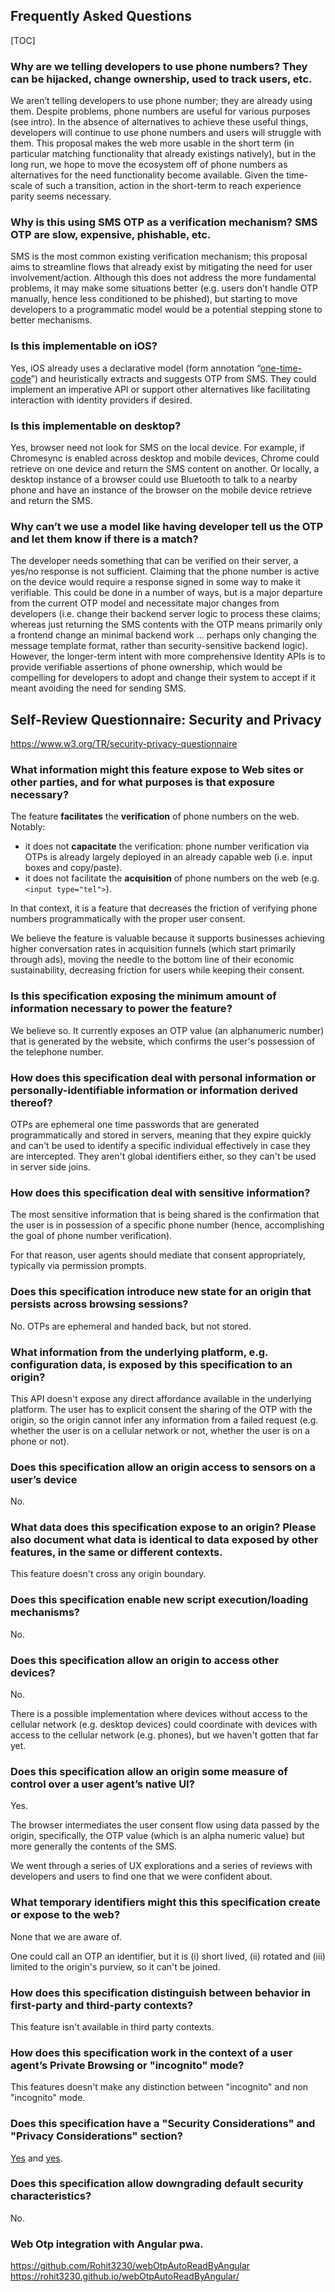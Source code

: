 
## Frequently Asked Questions

[TOC]

### Why are we telling developers to use phone numbers? They can be hijacked, change ownership, used to track users, etc.

We aren’t telling developers to use phone number; they are already using them. Despite problems, phone numbers are useful for various purposes (see intro). In the absence of alternatives to achieve these useful things, developers will continue to use phone numbers and users will struggle with them. This proposal makes the web more usable in the short term (in particular matching functionality that already existings natively), but in the long run, we hope to move the ecosystem off of phone numbers as alternatives for the need functionality become available. Given the time-scale of such a transition, action in the short-term to reach experience parity seems necessary.

### Why is this using SMS OTP as a verification mechanism? SMS OTP are slow, expensive, phishable, etc.

SMS is the most common existing verification mechanism; this proposal aims to streamline flows that already exist by mitigating the need for user involvement/action. Although this does not address the more fundamental problems, it may make some situations better (e.g. users don’t handle OTP manually, hence less conditioned to be phished), but starting to move developers to a programmatic model would be a potential stepping stone to better mechanisms.

### Is this implementable on iOS?

Yes, iOS already uses a declarative model (form annotation “[one-time-code](https://developer.apple.com/documentation/security/password_autofill/enabling_password_autofill_on_an_html_input_element)”) and heuristically extracts and suggests OTP from SMS. They could implement an imperative API or support other alternatives like facilitating interaction with identity providers if desired.

### Is this implementable on desktop?

Yes, browser need not look for SMS on the local device. For example, if Chromesync is enabled across desktop and mobile devices, Chrome could retrieve on one device and return the SMS content on another. Or locally, a desktop instance of a browser could use Bluetooth to talk to a nearby phone and have an instance of the browser on the mobile device retrieve and return the SMS.

### Why can’t we use a model like having developer tell us the OTP and let them know if there is a match?

The developer needs something that can be verified on their server, a yes/no response is not sufficient. Claiming that the phone number is active on the device would require a response signed in some way to make it verifiable. This could be done in a number of ways, but is a major departure from the current OTP model and necessitate major changes from developers (i.e. change their backend server logic to process these claims; whereas just returning the SMS contents with the OTP means primarily only a frontend change an minimal backend work ... perhaps only changing the message template format, rather than security-sensitive backend logic). However, the longer-term intent with more comprehensive Identity APIs is to provide verifiable assertions of phone ownership, which would be compelling for developers to adopt and change their system to accept if it meant avoiding the need for sending SMS.

## Self-Review Questionnaire: Security and Privacy

https://www.w3.org/TR/security-privacy-questionnaire

### What information might this feature expose to Web sites or other parties, and for what purposes is that exposure necessary?

The feature **facilitates** the **verification** of phone numbers on the web.  Notably:

* it does not **capacitate** the verification: phone number verification via OTPs is already largely deployed in an already capable web (i.e. input boxes and copy/paste).
* it does not facilitate the **acquisition** of phone numbers on the web (e.g. `<input type="tel">`).

In that context, it is a feature that decreases the friction of verifying phone numbers programmatically with the proper user consent.

We believe the feature is valuable because it supports businesses achieving higher conversation rates in acquisition funnels (which start primarily through ads), moving the needle to the bottom line of their economic sustainability, decreasing friction for users while keeping their consent.

### Is this specification exposing the minimum amount of information necessary to power the feature?

We believe so. It currently exposes an OTP value (an alphanumeric number) that is generated by the website, which confirms the user's possession of the telephone number.

### How does this specification deal with personal information or personally-identifiable information or information derived thereof?

OTPs are ephemeral one time passwords that are generated programmatically and stored in servers, meaning that they expire quickly and can't be used to identify a specific individual effectively in case they are intercepted. They aren't global identifiers either, so they can't be used in server side joins.

### How does this specification deal with sensitive information?

The most sensitive information that is being shared is the confirmation that the user is in possession of a specific phone number (hence, accomplishing the goal of phone number verification).

For that reason, user agents should mediate that consent appropriately, typically via permission prompts.

### Does this specification introduce new state for an origin that persists across browsing sessions?

No. OTPs are ephemeral and handed back, but not stored.

### What information from the underlying platform, e.g. configuration data, is exposed by this specification to an origin?

This API doesn't expose any direct affordance available in the underlying platform. The user has to explicit consent the sharing of the OTP with the origin, so the origin cannot infer any information from a failed request (e.g. whether the user is on a cellular network or not, whether the user is on a phone or not).

### Does this specification allow an origin access to sensors on a user’s device

No.

### What data does this specification expose to an origin? Please also document what data is identical to data exposed by other features, in the same or different contexts.

This feature doesn't cross any origin boundary.

### Does this specification enable new script execution/loading mechanisms?

No.

### Does this specification allow an origin to access other devices?

No.

There is a possible implementation where devices without access to the cellular network (e.g. desktop devices) could coordinate with devices with access to the cellular network (e.g. phones), but we haven't gotten that far yet.

### Does this specification allow an origin some measure of control over a user agent’s native UI?

Yes. 

The browser intermediates the user consent flow using data passed by the origin, specifically, the OTP value (which is an alpha numeric value) but more generally the contents of the SMS.

We went through a series of UX explorations and a series of reviews with developers and users to find one that we were confident about. 

### What temporary identifiers might this this specification create or expose to the web?

None that we are aware of.

One could call an OTP an identifier, but it is (i) short lived, (ii) rotated and (iii) limited to the origin's purview, so it can't be joined.

### How does this specification distinguish between behavior in first-party and third-party contexts?

This feature isn't available in third party contexts.

### How does this specification work in the context of a user agent’s Private Browsing or "incognito" mode?

This features doesn't make any distinction between "incognito" and non "incognito" mode.

### Does this specification have a "Security Considerations" and "Privacy Considerations" section?

[Yes]([https://wicg.github.io/WebOTP/#security](https://wicg.github.io/WebOTP/#security)) and [yes]([https://wicg.github.io/WebOTP/#privacy](https://wicg.github.io/WebOTP/#privacy)).

### Does this specification allow downgrading default security characteristics?

No.


### Web Otp integration with Angular pwa.
https://github.com/Rohit3230/webOtpAutoReadByAngular
https://rohit3230.github.io/webOtpAutoReadByAngular/
